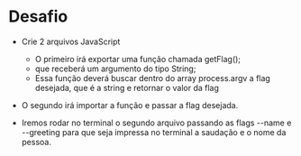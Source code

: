 # Desafio

* Crie 2 arquivos JavaScript
  * O primeiro irá exportar uma função chamada getFlag();
  * que receberá um argumento do tipo String;
  * Essa função deverá buscar dentro do array process.argv a flag desejada, que é a string e retornar o valor da flag

* O segundo irá importar a função e passar a flag desejada.

* Iremos rodar no terminal o segundo arquivo passando as flags --name e --greeting para que seja impressa no terminal a saudação e o nome da pessoa.